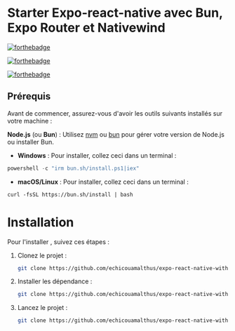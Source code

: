 # Starter Expo-react-native avec Bun, Expo Router et Nativewind

[![forthebadge](https://forthebadge.com/images/badges/made-with-javascript.svg)](https://forthebadge.com)

[![forthebadge](https://forthebadge.com/images/badges/made-with-react.svg)](https://forthebadge.com)

[![forthebadge](https://forthebadge.com/images/badges/open-source.svg)](https://forthebadge.com)

## Prérequis

Avant de commencer, assurez-vous d'avoir les outils suivants installés sur votre machine :

**Node.js** (ou **Bun**) : Utilisez [nvm](https://github.com/nvm-sh/nvm) ou [bun](https://bun.sh/) pour gérer votre version de Node.js ou installer Bun.

- **Windows** :
  Pour installer, collez ceci dans un terminal :

```PowerShell
powershell -c "irm bun.sh/install.ps1|iex"
```

- **macOS/Linux** :
  Pour installer, collez ceci dans un terminal :

```curl
curl -fsSL https://bun.sh/install | bash
```

# Installation 

Pour l'installer , suivez ces étapes : 
1. Clonez le projet : 
    ```bash
    git clone https://github.com/echicouamalthus/expo-react-native-with-nativewind.git
    ```
2. Installer les dépendance : 
    ```bash
    git clone https://github.com/echicouamalthus/expo-react-native-with-nativewind.git
    ```
3. Lancez le projet : 
    ```bash
    git clone https://github.com/echicouamalthus/expo-react-native-with-nativewind.git
    ```